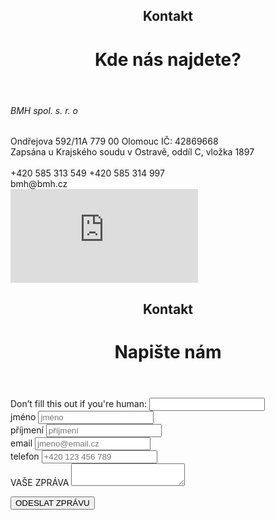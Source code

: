 <header class="page-header page-header--block">
    <h2 class="page-section__subtitle">Kontakt</h2>
    <h1 class="page-section__title">Kde nás najdete?</h1>
</header>

<section class="section section--centered">
    <main class="section__content contact-content">
        <div class="contact-address">
        <h6 class="address-company-name">BMH spol. s. r. o</h6>
        <span class="address-line">Ondřejova 592/11A</span>
        <span class="address-line">779 00 Olomouc</span>
        <span class="address-line">IČ: 42869668</span>
        <br>
        <span class="address-signed">Zapsána u Krajského soudu v Ostravě, oddíl C, vložka 1897</span>
        <br>
        <br>
        <span class="address-line">+420 585 313 549</span>
        <span class="address-line">+420 585 314 997</span>
        <br>
        <span class="address-line">bmh@bmh.cz</span>
        </div>
        <iframe class="contact__map" src="https://en.frame.mapy.cz/s/nokomopame" frameborder="0"></iframe>
    </main>
</section>

<header class="page-header page-header--block contact-us">
    <h2 class="page-section__subtitle">Kontakt</h2>
    <h1 class="page-section__title">Napište nám</h1>
</header>

<section class="section section--centered">
    <main class="section__content">
        <form name="contact" method="POST" netlify-honeypot="bot-field" data-netlify="true">
        <div class="hidden-field">
            <label>Don’t fill this out if you're human: <input name="bot-field" /></label>
        </div>
        <div>
            <div class="form-input">
                <label class="form-input__label" for="name">jméno</label>
                <input class="form-input__input" type="text" name="name" placeholder="jméno"/>
            </div>
            <div class="form-input">
                <label class="form-input__label" for="surname">příjmení</label>
                <input class="form-input__input" type="text" name="surname" placeholder="příjmení"/>
            </div>
        </div>
        <div>
            <div class="form-input">
                <label class="form-input__label" for="email">email</label>
                <input class="form-input__input" type="text" name="email" placeholder="jmeno@email.cz"/>
            </div>
            <div class="form-input">
                <label class="form-input__label" for="phone">telefon</label>
                <input class="form-input__input" type="text" name="phone" placeholder="+420 123 456 789"/>
            </div>
        </div>
        <div class="form-input input-area">
            <label class="form-input__label" for="message">VAŠE ZPRÁVA</label>
            <textarea class="form-input__input form-input__input--area" name="message"></textarea>
        </div>
        <p>
            <button class="form-button" type="submit">ODESLAT ZPRÁVU</button>
        </p>
        </form>
    </main>
</section>

<Contact/>
